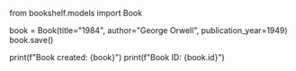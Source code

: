 from bookshelf.models import Book

<!-- Create a new Book instance -->
book = Book(title="1984", author="George Orwell", publication_year=1949)
book.save()

<!-- Verify the creation -->
print(f"Book created: {book}")
print(f"Book ID: {book.id}")